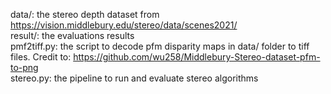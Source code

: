 data/: the stereo depth dataset from https://vision.middlebury.edu/stereo/data/scenes2021/<br />
result/: the evaluations results<br />
pmf2tiff.py: the script to decode pfm disparity maps in data/ folder to tiff files. Credit to: https://github.com/wu258/Middlebury-Stereo-dataset-pfm-to-png<br />
stereo.py: the pipeline to run and evaluate stereo algorithms
